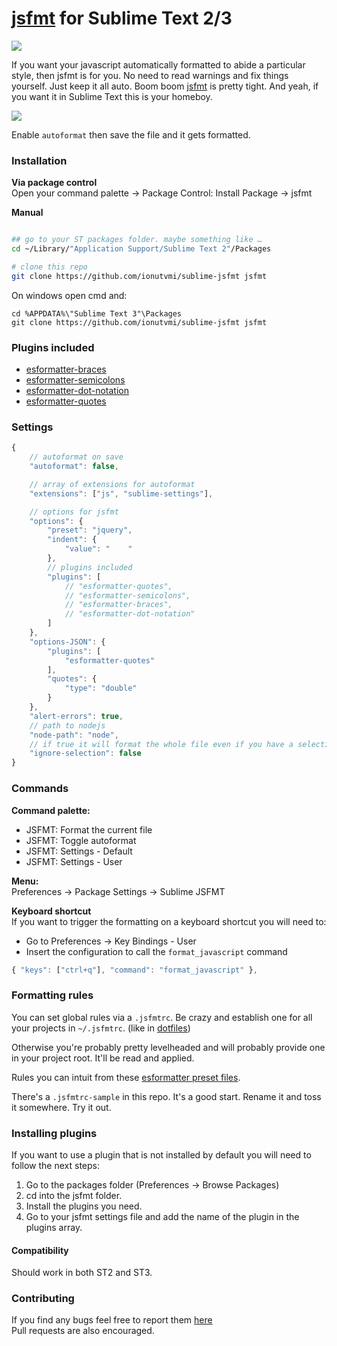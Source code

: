 [jsfmt](https://github.com/rdio/jsfmt) for Sublime Text 2/3
=================

[![](https://david-dm.org/ionutvmi/sublime-jsfmt.svg)](https://david-dm.org/ionutvmi/sublime-jsfmt)

If you want your javascript automatically formatted to abide a particular style, 
then jsfmt is for you.  No need to read warnings and fix things yourself. 
Just keep it all auto. Boom boom [jsfmt](https://github.com/rdio/jsfmt) is pretty tight. 
And yeah, if you want it in Sublime Text this is your homeboy.

![](http://i.imgur.com/zkBvQ6X.gif)

Enable `autoformat` then save the file and it gets formatted.

### Installation

**Via package control**  
Open your command palette -> Package Control: Install Package -> jsfmt

**Manual**
```bash

## go to your ST packages folder. maybe something like …
cd ~/Library/"Application Support/Sublime Text 2"/Packages

# clone this repo
git clone https://github.com/ionutvmi/sublime-jsfmt jsfmt
```

On windows open cmd and:
```
cd %APPDATA%\"Sublime Text 3"\Packages
git clone https://github.com/ionutvmi/sublime-jsfmt jsfmt
```

### Plugins included
- [esformatter-braces](https://github.com/pgilad/esformatter-braces)
- [esformatter-semicolons](https://github.com/bulyshko/esformatter-semicolons)
- [esformatter-dot-notation](https://github.com/pgilad/esformatter-dot-notation)
- [esformatter-quotes](https://github.com/millermedeiros/esformatter-quotes)


### Settings
```javascript
{
    // autoformat on save
    "autoformat": false,

    // array of extensions for autoformat
    "extensions": ["js", "sublime-settings"],

    // options for jsfmt
    "options": {
        "preset": "jquery",
        "indent": {
            "value": "    "
        },
        // plugins included
        "plugins": [
            // "esformatter-quotes",
            // "esformatter-semicolons",
            // "esformatter-braces",
            // "esformatter-dot-notation"
        ]
    },
    "options-JSON": {
        "plugins": [
            "esformatter-quotes"
        ],
        "quotes": {
            "type": "double"
        }
    },
    "alert-errors": true,
    // path to nodejs
    "node-path": "node",
    // if true it will format the whole file even if you have a selection active
    "ignore-selection": false
}

```

### Commands
**Command palette:**  

- JSFMT: Format the current file
- JSFMT: Toggle autoformat
- JSFMT: Settings - Default
- JSFMT: Settings - User

**Menu:**  
Preferences -> Package Settings -> Sublime JSFMT

**Keyboard shortcut**  
If you want to trigger the formatting on a keyboard shortcut you will need to:
- Go to Preferences -> Key Bindings - User
- Insert the configuration to call the `format_javascript` command
```js
{ "keys": ["ctrl+q"], "command": "format_javascript" },
```

### Formatting rules

You can set global rules via a `.jsfmtrc`. Be crazy and establish one for all your 
projects in `~/.jsfmtrc`. (like in [dotfiles](https://github.com/paulirish/dotfiles/blob/master/.jsfmtrc))

Otherwise you're probably pretty levelheaded and will probably provide one in your 
project root. It'll be read and applied.

Rules you can intuit from these [esformatter preset files](https://github.com/millermedeiros/esformatter/tree/master/lib/preset).

There's a `.jsfmtrc-sample` in this repo. It's a good start. Rename it and toss it 
somewhere. Try it out. 

### Installing plugins
If you want to use a plugin that is not installed by default you will need to follow the next steps:

1. Go to the packages folder (Preferences -> Browse Packages)  
2. cd into the jsfmt folder.  
3. Install the plugins you need.  
4. Go to your jsfmt settings file and add the name of the plugin in the plugins array.  

#### Compatibility 

Should work in both ST2 and ST3.


### Contributing

If you find any bugs feel free to report them [here](https://github.com/ionutvmi/sublime-jsfmt/issues)  
Pull requests are also encouraged.
